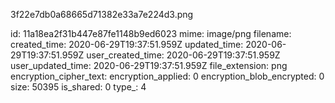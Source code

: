 3f22e7db0a68665d71382e33a7e224d3.png

id: 11a18ea2f31b447e87fe1148b9ed6023
mime: image/png
filename: 
created_time: 2020-06-29T19:37:51.959Z
updated_time: 2020-06-29T19:37:51.959Z
user_created_time: 2020-06-29T19:37:51.959Z
user_updated_time: 2020-06-29T19:37:51.959Z
file_extension: png
encryption_cipher_text: 
encryption_applied: 0
encryption_blob_encrypted: 0
size: 50395
is_shared: 0
type_: 4